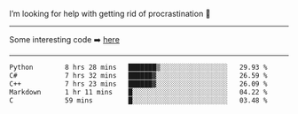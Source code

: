 I’m looking for help with getting rid of procrastination 🤔

-----

Some interesting code :arrow_right: [here](https://github.com/zhen8838/playground)

-----

<!--START_SECTION:waka-->

```txt
Python        8 hrs 28 mins   ███████▒░░░░░░░░░░░░░░░░░   29.93 %
C#            7 hrs 32 mins   ██████▓░░░░░░░░░░░░░░░░░░   26.59 %
C++           7 hrs 23 mins   ██████▓░░░░░░░░░░░░░░░░░░   26.09 %
Markdown      1 hr 11 mins    █░░░░░░░░░░░░░░░░░░░░░░░░   04.22 %
C             59 mins         █░░░░░░░░░░░░░░░░░░░░░░░░   03.48 %
```

<!--END_SECTION:waka-->

<!--
**zhen8838/zhen8838** is a ✨ _special_ ✨ repository because its `README.md` (this file) appears on your GitHub profile.

Here are some ideas to get you started:

- 🔭 I’m currently working on ...
- 🌱 I’m currently learning ...
- 👯 I’m looking to collaborate on ...
 ...
- 💬 Ask me about ...
- 📫 How to reach me: ...
- 😄 Pronouns: ...
- ⚡ Fun fact: ...
-->
